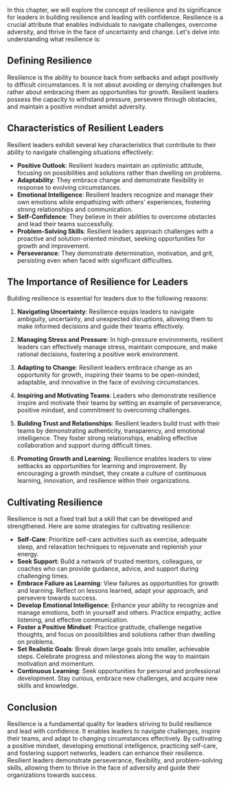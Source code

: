 
In this chapter, we will explore the concept of resilience and its significance for leaders in building resilience and leading with confidence. Resilience is a crucial attribute that enables individuals to navigate challenges, overcome adversity, and thrive in the face of uncertainty and change. Let's delve into understanding what resilience is:

Defining Resilience
-------------------

Resilience is the ability to bounce back from setbacks and adapt positively to difficult circumstances. It is not about avoiding or denying challenges but rather about embracing them as opportunities for growth. Resilient leaders possess the capacity to withstand pressure, persevere through obstacles, and maintain a positive mindset amidst adversity.

Characteristics of Resilient Leaders
------------------------------------

Resilient leaders exhibit several key characteristics that contribute to their ability to navigate challenging situations effectively:

* **Positive Outlook**: Resilient leaders maintain an optimistic attitude, focusing on possibilities and solutions rather than dwelling on problems.
* **Adaptability**: They embrace change and demonstrate flexibility in response to evolving circumstances.
* **Emotional Intelligence**: Resilient leaders recognize and manage their own emotions while empathizing with others' experiences, fostering strong relationships and communication.
* **Self-Confidence**: They believe in their abilities to overcome obstacles and lead their teams successfully.
* **Problem-Solving Skills**: Resilient leaders approach challenges with a proactive and solution-oriented mindset, seeking opportunities for growth and improvement.
* **Perseverance**: They demonstrate determination, motivation, and grit, persisting even when faced with significant difficulties.

The Importance of Resilience for Leaders
----------------------------------------

Building resilience is essential for leaders due to the following reasons:

1. **Navigating Uncertainty**: Resilience equips leaders to navigate ambiguity, uncertainty, and unexpected disruptions, allowing them to make informed decisions and guide their teams effectively.

2. **Managing Stress and Pressure**: In high-pressure environments, resilient leaders can effectively manage stress, maintain composure, and make rational decisions, fostering a positive work environment.

3. **Adapting to Change**: Resilient leaders embrace change as an opportunity for growth, inspiring their teams to be open-minded, adaptable, and innovative in the face of evolving circumstances.

4. **Inspiring and Motivating Teams**: Leaders who demonstrate resilience inspire and motivate their teams by setting an example of perseverance, positive mindset, and commitment to overcoming challenges.

5. **Building Trust and Relationships**: Resilient leaders build trust with their teams by demonstrating authenticity, transparency, and emotional intelligence. They foster strong relationships, enabling effective collaboration and support during difficult times.

6. **Promoting Growth and Learning**: Resilience enables leaders to view setbacks as opportunities for learning and improvement. By encouraging a growth mindset, they create a culture of continuous learning, innovation, and resilience within their organizations.

Cultivating Resilience
----------------------

Resilience is not a fixed trait but a skill that can be developed and strengthened. Here are some strategies for cultivating resilience:

* **Self-Care**: Prioritize self-care activities such as exercise, adequate sleep, and relaxation techniques to rejuvenate and replenish your energy.
* **Seek Support**: Build a network of trusted mentors, colleagues, or coaches who can provide guidance, advice, and support during challenging times.
* **Embrace Failure as Learning**: View failures as opportunities for growth and learning. Reflect on lessons learned, adapt your approach, and persevere towards success.
* **Develop Emotional Intelligence**: Enhance your ability to recognize and manage emotions, both in yourself and others. Practice empathy, active listening, and effective communication.
* **Foster a Positive Mindset**: Practice gratitude, challenge negative thoughts, and focus on possibilities and solutions rather than dwelling on problems.
* **Set Realistic Goals**: Break down large goals into smaller, achievable steps. Celebrate progress and milestones along the way to maintain motivation and momentum.
* **Continuous Learning**: Seek opportunities for personal and professional development. Stay curious, embrace new challenges, and acquire new skills and knowledge.

Conclusion
----------

Resilience is a fundamental quality for leaders striving to build resilience and lead with confidence. It enables leaders to navigate challenges, inspire their teams, and adapt to changing circumstances effectively. By cultivating a positive mindset, developing emotional intelligence, practicing self-care, and fostering support networks, leaders can enhance their resilience. Resilient leaders demonstrate perseverance, flexibility, and problem-solving skills, allowing them to thrive in the face of adversity and guide their organizations towards success.
